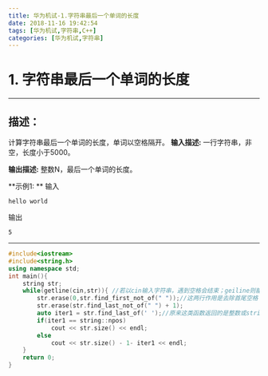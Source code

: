 ```yaml
---
title: 华为机试-1.字符串最后一个单词的长度
date: 2018-11-16 19:42:54
tags: [华为机试,字符串,C++]
categories: [华为机试,字符串]
---
```


# 1. 字符串最后一个单词的长度

---

## 描述：

计算字符串最后一个单词的长度，单词以空格隔开。 
**输入描述:** 
一行字符串，非空，长度小于5000。

**输出描述:** 
整数N，最后一个单词的长度。

**示例1: **
输入 
```
hello world 
```
输出 
```
5 
```

---

```c++
#include<iostream>
#include<string.h>
using namespace std;
int main(){
    string str;
    while(getline(cin,str)){ //若以cin输入字符串，遇到空格会结束；geiline则能输入整行，遇到换行符结束
        str.erase(0,str.find_first_not_of(" "));//这两行作用是去除首尾空格
        str.erase(str.find_last_not_of(" ") + 1);  
        auto iter1 = str.find_last_of(' ');//原来这类函数返回的是整数或string::npos(表示没有找到匹配值)
        if(iter1 == string::npos)
            cout << str.size() << endl;
        else 
            cout << str.size() - 1- iter1 << endl;
    }
    return 0;
}
```

